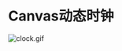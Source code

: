# Canvas动态时钟


![clock.gif](http://upload-images.jianshu.io/upload_images/3259386-22224cb4eb7d469b.gif?imageMogr2/auto-orient/strip)